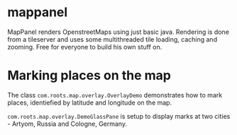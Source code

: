 mappanel
========

MapPanel renders OpenstreetMaps using just basic java. Rendering is done from a tileserver and uses some multithreaded tile loading, caching and zooming. Free for everyone to build his own stuff on.

Marking places on the map
=========================
The class `com.roots.map.overlay.OverlayDemo` demonstrates how to mark places, identiefied by latitude and 
longitude on the map.

`com.roots.map.overlay.DemoGlassPane` is setup to display marks at two cities - Artyom, Russia and Cologne, Germany.
